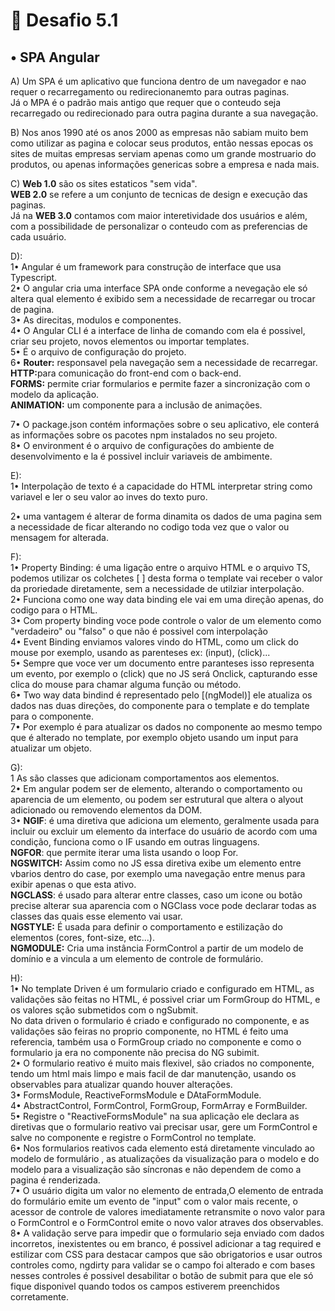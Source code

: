 <h1>📝 Desafio 5.1 </h1>
<h2> • SPA Angular </h2>
<p>A) Um SPA é um aplicativo que funciona dentro de um navegador e nao requer o recarregamento ou redirecionanemto para outras paginas.<br>
Já o MPA é o padrão mais antigo que requer que o conteudo seja recarregado ou redirecionado para outra pagina durante a sua navegação.</p>
<p>B) Nos anos 1990 até os anos 2000 as empresas não sabiam muito bem como utilizar as pagina e colocar seus produtos, então nessas epocas os sites de muitas empresas serviam apenas como um grande mostruario do produtos, ou apenas informações genericas sobre a empresa e nada mais.</p>

<p>C) <strong>Web 1.0</strong> são os sites estaticos "sem vida".<br>
<strong>WEB 2.0</strong> se refere a um conjunto de tecnicas de design e execução das paginas.<br>
Já na <strong>WEB 3.0</strong> contamos com maior interetividade dos usuários e além, com a possibilidade de personalizar o conteudo com as preferencias de cada usuário. </p>
<p>D):<br>
1• Angular é um framework para construção de interface que usa Typescript.<br>
2• O angular cria uma interface SPA onde conforme a nevegação ele só altera qual elemento é exibido sem a necessidade de recarregar ou trocar de pagina.<br>
3• As direcitas, modulos e componentes. <br>
4• O Angular CLI é a interface de linha de comando com ela é possivel, criar seu projeto, novos elementos ou importar templates.<br>
5• É o arquivo de configuração do projeto.<br>
6• <strong>Router:</strong> responsavel pela navegação sem a necessidade de recarregar. <br>
<strong>HTTP:</strong>para comunicação do front-end com o back-end.<br>
<strong>FORMS:</strong> permite criar formularios e permite fazer a sincronização com o modelo da aplicação.<br>
<strong>ANIMATION:</strong> um componente para a inclusão de animações.

7• O package.json contém informações sobre o seu aplicativo, ele conterá as informações sobre os pacotes npm instalados no seu projeto.<br>
8• O environment é o arquivo de configurações do ambiente de desenvolvimento e la é possivel incluir variaveis de ambimente.<br></p>
<p>E):<br>
1• Interpolação de texto é a capacidade do HTML interpretar string como variavel e ler o seu valor ao inves do texto puro.<br>
</p>
2• uma vantagem é alterar de forma dinamita os dados de uma pagina sem a necessidade de ficar alterando no codigo toda vez que o valor ou mensagem for alterada.<br><p>
<p>F):<br>
1• Property Binding:
é uma ligação entre o arquivo HTML e o arquivo TS, podemos utilizar os colchetes [ ] desta forma o template vai receber o valor da proriedade diretamente, sem a necessidade de utilziar interpolação.<br>
2• Funciona como one way data binding ele vai em uma direção apenas, do codigo para o HTML.<br>
3• Com property binding voce pode controle o valor de um elemento como "verdadeiro" ou "falso" o que não é possivel com interpolação <br>
4• Event Binding enviamos valores vindo do HTML, como um click do mouse por exemplo, usando as parenteses ex: (input), (click)...<br>
5• Sempre que voce ver um documento entre paranteses isso representa um evento, por exemplo o (click) que no JS será Onclick, capturando esse clica do mouse para chamar alguma função ou método.<br>
6• Two way data bindind é representado pelo [(ngModel)] ele atualiza os dados nas duas direções, do componente para o template e do template para o componente.<br>
7• Por exemplo é para atualizar os dados no componente ao mesmo tempo que é alterado no template, por exemplo objeto usando um input para atualizar um objeto.</p>
<p>G):<br>
1 As são classes que adicionam comportamentos aos elementos.<br> 
2• Em angular podem ser de elemento, alterando o comportamento ou aparencia de um elemento, ou podem ser estrutural que altera o alyout adicionado ou removendo elementos da DOM.<br>
3• <strong>NGIF</strong>: é uma diretiva que adiciona um elemento, geralmente usada para incluir ou excluir um elemento da interface do usuário de acordo com uma condição, funciona como o IF usando em outras linguagens.<br>
<strong>NGFOR</strong>: que permite iterar uma lista usando o loop For.<br>
<strong>NGSWITCH:</strong> Assim como no JS essa diretiva exibe um elemento entre vbarios dentro do case, por exemplo uma navegação entre menus para exibir apenas o que esta ativo.<BR>
<strong>NGCLASS</strong>: é usado para alterar entre classes, caso um icone ou botão precise alterar sua aparencia com o NGClass voce pode declarar todas as classes das quais esse elemento vai usar.<br>
<strong>NGSTYLE:</strong> É usada para definir o comportamento e estilização do elementos (cores, font-size, etc...).<br>
<strong>NGMODULE:</strong> Cria uma instância FormControl a partir de um modelo de domínio e a vincula a um elemento de controle de formulário.
<p>
H):<br>
1• No template Driven é um formulario criado e configurado em HTML, as validações são feitas no HTML, é possivel criar um FormGroup do HTML, e os valores sção submetidos com o ngSubmit.<br>
No data driven o formulario é criado e configurado no componente, e as validações são feiras no proprio componente, no HTML é feito uma referencia, também usa o FormGroup criado no componente e como o formulario ja era no componente não precisa do NG subimit.<br>
2• O formulario reativo é muito mais flexivel, são criados no componente, tendo um html mais limpo e mais facil de dar manutenção, usando os observables para atualizar quando houver alterações.<br>
3• FormsModule, ReactiveFormsModule e DAtaFormModule.<br>
4• AbstractControl, FormControl, FormGroup, FormArray e FormBuilder.<br>
5• Registre o "ReactiveFormsModule" na sua aplicação ele declara as diretivas que o formulario reativo vai precisar usar, gere um FormControl e salve no componente e registre o FormControl no template. <br>
6• Nos formularios reativos cada elemento está diretamente vinculado ao modelo de formulário , as atualizações da visualização para o modelo e do modelo para a visualização são síncronas e não dependem de como a pagina é renderizada.<br>
7• O usuário digita um valor no elemento de entrada,O elemento de entrada do formulário emite um evento de "input" com o valor mais recente, o acessor de controle de valores imediatamente retransmite o novo valor para o FormControl e o FormControl emite o novo valor atraves dos observables. <br>
8• A validação serve para impedir que o formulario seja enviado com dados incorretos, inexistentes ou em branco, é possivel adicionar a tag required e estilizar com CSS para destacar campos que são obrigatorios e usar outros controles como, ngdirty para validar se o campo foi alterado e com bases nesses controles é possivel desabilitar o botão de submit para que ele só fique disponivel quando todos os campos estiverem preenchidos corretamente.<br>
</p>







